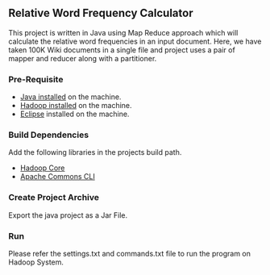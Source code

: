 ## Relative Word Frequency Calculator

This project is written in Java using Map Reduce approach which will calculate the relative word frequencies in an input document. Here, we have taken 100K Wiki documents in a single file and project uses a pair of mapper and reducer along with a partitioner.

### Pre-Requisite
- [Java installed](https://www.digitalocean.com/community/tutorials/how-to-install-java-with-apt-get-on-ubuntu-16-04) on the machine.
- [Hadoop installed](https://www.digitalocean.com/community/tutorials/how-to-install-hadoop-in-stand-alone-mode-on-ubuntu-16-04) on the machine.
- [Eclipse](http://www.eclipse.org/downloads/packages/release/2018-09/r/eclipse-ide-java-ee-developers) installed on the machine.

### Build Dependencies
Add the following libraries in the projects build path.
- [Hadoop Core](https://mvnrepository.com/artifact/org.apache.hadoop/hadoop-core)
- [Apache Commons CLI](https://mvnrepository.com/artifact/commons-cli/commons-cli)

### Create Project Archive
Export the java project as a Jar File.

### Run

Please refer the settings.txt and commands.txt file to run the program on Hadoop System.